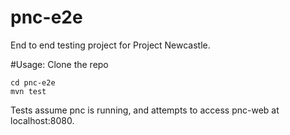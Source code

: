 # pnc-e2e
End to end testing project for Project Newcastle.

#Usage:
Clone the repo
```
cd pnc-e2e
mvn test
```
Tests assume pnc is running, and attempts to access pnc-web at localhost:8080.
